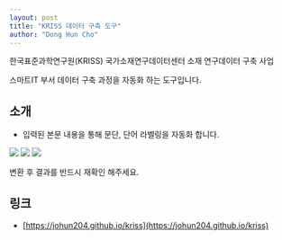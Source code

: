 ```yaml
---
layout: post
title: "KRISS 데이터 구축 도구"
author: "Dong Hun Cho"
---
```


한국표준과학연구원(KRISS) 국가소재연구데이터센터 소재 연구데이터 구축 사업

스마트IT 부서 데이터 구축 과정을 자동화 하는 도구입니다.


## 소개
* 입력된 본문 내용을 통해 문단, 단어 라벨링을 자동화 합니다.

<img src="https://raw.githubusercontent.com/johun204/kriss-study-help/main/img/4.png" />

<img src="https://raw.githubusercontent.com/johun204/kriss-study-help/main/img/6.png" />

<img src="https://raw.githubusercontent.com/johun204/kriss-study-help/main/img/7.png" />

변환 후 결과를 반드시 재확인 해주세요.



## 링크
* [https://johun204.github.io/kriss](https://johun204.github.io/kriss) 
